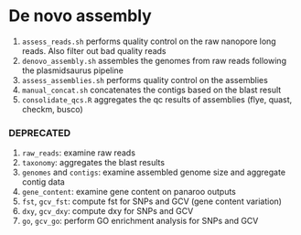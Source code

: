 # De novo assembly

1. `assess_reads.sh` performs quality control on the raw nanopore long reads. Also filter out bad quality reads
2. `denovo_assembly.sh` assembles the genomes from raw reads following the plasmidsaurus pipeline
3. `assess_assemblies.sh` performs quality control on the assemblies
4. `manual_concat.sh` concatenates the contigs based on the blast result
5. `consolidate_qcs.R` aggregates the qc results of assemblies (flye, quast, checkm, busco)








### DEPRECATED
1. `raw_reads`: examine raw reads
4. `taxonomy`: aggregates the blast results
2. `genomes` and `contigs`: examine assembled genome size and aggregate contig data
3. `gene_content`: examine gene content on panaroo outputs
5. `fst`, `gcv_fst`: compute fst for SNPs and GCV (gene content variation)
6. `dxy`, `gcv_dxy`: compute dxy for SNPs and GCV
7. `go`, `gcv_go`: perform GO enrichment analysis for SNPs and GCV
